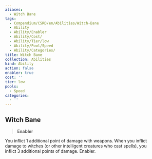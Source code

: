 ```yaml
---
aliases:
  - Witch Bane
tags:
  - Compendium/CSRD/en/Abilities/Witch-Bane
  - Ability
  - Ability/Enabler
  - Ability/Cost/
  - Ability/Tier/low
  - Ability/Pool/Speed
  - Ability/Categories/
title: Witch Bane
collection: Abilities
kind: Ability
action: false
enabler: true
cost: ''
tier: low
pools:
  - Speed
categories:
  - ''
---
```

## Witch Bane                                                     
>**Enabler**  
  
You inflict 1 additional point of damage with weapons. When you inflict damage to witches (or other intelligent creatures who cast spells), you inflict 3 additional points of damage. Enabler.
